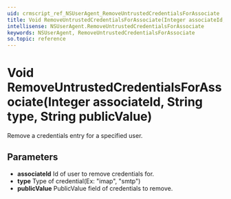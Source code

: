 ```yaml
---
uid: crmscript_ref_NSUserAgent_RemoveUntrustedCredentialsForAssociate
title: Void RemoveUntrustedCredentialsForAssociate(Integer associateId, String type, String publicValue)
intellisense: NSUserAgent.RemoveUntrustedCredentialsForAssociate
keywords: NSUserAgent, RemoveUntrustedCredentialsForAssociate
so.topic: reference
---
```


# Void RemoveUntrustedCredentialsForAssociate(Integer associateId, String type, String publicValue)

Remove a credentials entry for a specified user.

## Parameters

* **associateId** Id of user to remove credentials for.
* **type** Type of credential(Ex: "imap", "smtp")
* **publicValue** PublicValue field of credentials to remove.
